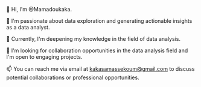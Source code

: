 👋 Hi, I'm @Mamadoukaka.

👀 I'm passionate about data exploration and generating actionable insights as a data analyst.

🌱 Currently, I'm deepening my knowledge in the field of data analysis.

💞️ I'm looking for collaboration opportunities in the data analysis field and I'm open to engaging projects.

📫 You can reach me via email at kakasamassekoum@gmail.com to discuss potential collaborations or professional opportunities.
<!---
Mamadoukaka/Mamadoukaka is a ✨ special ✨ repository because its `README.md` (this file) appears on your GitHub profile.
You can click the Preview link to take a look at your changes.
--->
